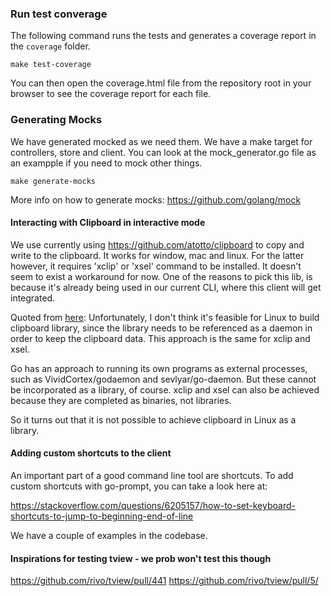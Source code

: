 ### Run test converage

The following command runs the tests and generates a coverage report in the `coverage` folder.
```
make test-coverage
```
You can then open the coverage.html file from the repository root in your browser to see the coverage report for each file.

### Generating Mocks
We have generated mocked as we need them. We have a make target for controllers, store and client. You can look at the mock_generator.go file as an exampple if you need to mock other things.

```
make generate-mocks
```

More info on how to generate mocks: https://github.com/golang/mock
#### Interacting with Clipboard in interactive mode

We use currently using https://github.com/atotto/clipboard to copy and write to the clipboard. It works for window, mac and linux. For the latter however, it requires 'xclip' or 'xsel' command to be installed. It doesn't seem to exist a workaround for now. One of the reasons to pick this lib, is because it's already being used in our current CLI, where this client will get integrated.

Quoted from [here](https://github.com/d-tsuji/clipboard):
Unfortunately, I don't think it's feasible for Linux to build clipboard library, since the library needs to be referenced as a daemon in order to keep the clipboard data. This approach is the same for xclip and xsel.

Go has an approach to running its own programs as external processes, such as VividCortex/godaemon and sevlyar/go-daemon. But these cannot be incorporated as a library, of course. xclip and xsel can also be achieved because they are completed as binaries, not libraries.

So it turns out that it is not possible to achieve clipboard in Linux as a library.

#### Adding custom shortcuts to the client

An important part of a good command line tool are shortcuts. To add custom shortcuts with go-prompt, you can take a look here at:

https://stackoverflow.com/questions/6205157/how-to-set-keyboard-shortcuts-to-jump-to-beginning-end-of-line

We have a couple of examples in the codebase.

#### Inspirations for testing tview - we prob won't test this though

https://github.com/rivo/tview/pull/441
https://github.com/rivo/tview/pull/5/
